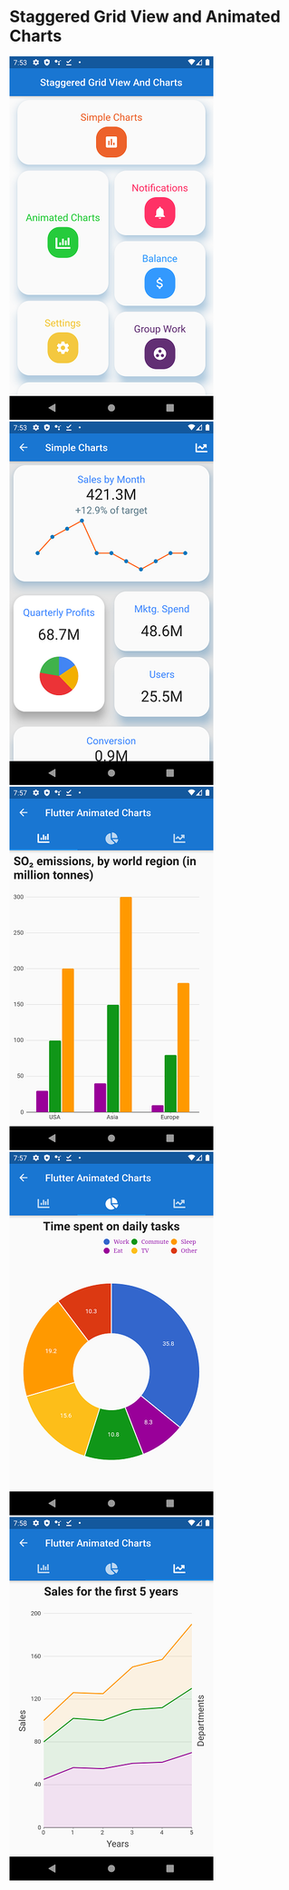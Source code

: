 # Staggered Grid View and Animated Charts

![](screenshots/dashboard.png)
![](screenshots/simple-chart.png)
![](screenshots/bar-chart.png)
![](screenshots/pie-chart.png)
![](screenshots/line-chart.png)


